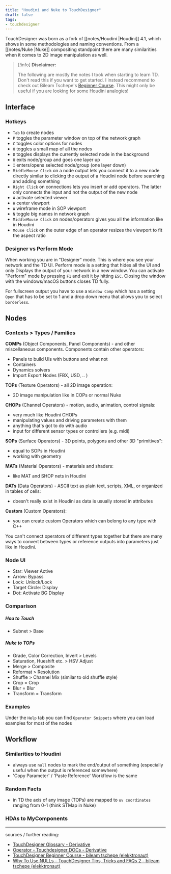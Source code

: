 ```yaml
---
title: "Houdini and Nuke to TouchDesigner"
draft: false
tags:
- touchdesigner
---
```


TouchDesigner was born as a fork of [[notes/Houdini |Houdini]] 4.1, which shows in some methodologies and naming conventions. From a [[notes/Nuke |Nuke]] compositing standpoint there are many similarities when it comes to 2D image manipulation as well.

> [!info] **Disclaimer:**
> 
> The following are mostly the notes I took when starting to learn TD. Don't read this if you want to get started.
> I instead recommend to check out Bileam Tschepe's [Beginner Course](https://www.youtube.com/playlist?list=PLFrhecWXVn5862cxJgysq9PYSjLdfNiHz).
> This might only be useful if you are looking for some Houdini analogies!

## Interface

### Hotkeys

- `Tab` to create nodes
- `P` toggles the parameter window on top of the network graph
- `C` toggles color options for nodes
- `O` toggles a small map of all the nodes
- `D` toggles displays the currently selected node in the background
- `U` exits node/group and goes one layer up
- `I` enters/opens selected node/group (one layer down)
- `MiddleMouse Click` on a node output lets you connect it to a new node directly similar to clicking the output of a Houdini node before searching and adding something
- `Right Click` on connections lets you insert or add operators. The latter only connects the input and not the output of the new node
- `A` activate selected viewer
- `H` center viewport
- `W` wireframe mode in SOP viewport
- `N` toggle big names in network graph
- `MiddleMouse Click` on nodes/operators gives you all the information like in Houdini
- `Mouse Click` on the outer edge of an operator resizes the viewport to fit the aspect ratio

### Designer vs Perform Mode

When working you are in "Designer" mode. This is where you see your network and the TD UI. Perform mode is a setting that hides all the UI and only Displays the output of your network in a new window.
You can activate "Perform" mode by pressing `F1` and exit it by hitting `ESC`. Closing the window with the windows/macOS buttons closes TD fully.

For fullscreen output you have to use a `Window Comp` which has a setting `Open` that has to be set to 1 and a drop down menu that allows you to select `borderless`.

## Nodes

### Contexts > Types / Families

**COMPs** (Object Components, Panel Components) - and other miscellaneous components. Components contain other operators:
- Panels to build UIs with buttons and what not
- Containers
- Dynamics solvers
- Import Export Nodes (FBX, USD, .. )

**TOPs** (Texture Operators) - all 2D image operation:
- 2D image manipulation like in COPs or normal Nuke

**CHOPs** (Channel Operators) - motion, audio, animation, control signals:
- very much like Houdini CHOPs
- manipulating values and driving parameters with them
- anything that's got to do with audio
- input for different sensor types or controllers (e.g. midi)

**SOPs** (Surface Operators) - 3D points, polygons and other 3D "primitives":
- equal to SOPs in Houdini
- working with geometry

**MATs** (Material Operators) - materials and shaders:
- like MAT and SHOP nets in Houdini

**DATs** (Data Operators) - ASCII text as plain text, scripts, XML, or organized in tables of cells:
- doesn't really exist in Houdini as data is usually stored in attributes

**Custom** (Custom Operators):
- you can create custom Operators which can belong to any type with C++

You can't connect operators of different types together but there are many ways to convert between types or reference outputs into parameters just like in Houdini.

### Node UI

- Star: Viewer Active
- Arrow: Bypass
- Lock: Unlock/Lock
- Target Circle: Display
- Dot: Activate BG Display

### Comparison

##### Hou to Touch

- Subnet > Base

##### Nuke to TOPs

- Grade, Color Correction, Invert > Levels
- Saturation, Hueshift etc. > HSV Adjust
- Merge > Composite
- Reformat > Resolution
- Shuffle > Channel Mix (similar to old shuffle style)
- Crop = Crop
- Blur = Blur
- Transform = Transform

### Examples

Under the `Help` tab you can find `Operator Snippets` where you can load examples for most of the nodes

## Workflow

###  Similarities to Houdini

- always use `null` nodes to mark the end/output of something (especially useful when the output is referenced somewhere)
- 'Copy Parameter' / 'Paste Reference' Workflow is the same

### Random Facts

- in TD the axis of any image (TOPs) are mapped to `uv coordinates` ranging from 0-1 (think STMap in Nuke)

### HDAs to MyComponents



---

sources / further reading:
- [TouchDesigner Glossary - Derivative](https://docs.derivative.ca/TouchDesigner_Glossary)
- [Operator - Touchdesigner DOCs - Derivative](https://docs.derivative.ca/Operator)
- [TouchDesigner Beginner Course - bileam tschepe (elekktronaut)](https://www.youtube.com/playlist?list=PLFrhecWXVn5862cxJgysq9PYSjLdfNiHz)
- [Why To Use NULLs – TouchDesigner Tips, Tricks and FAQs 2 - bileam tschepe (elekktronaut)](https://www.youtube.com/watch?v=u6hb-31gd1Q)


